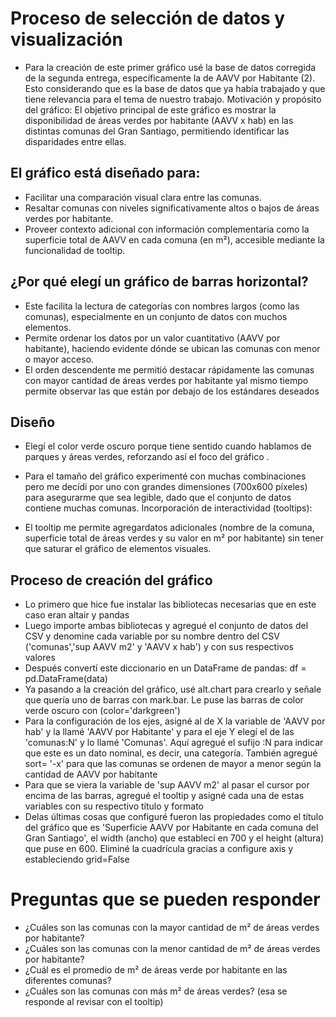 # Proceso de selección de datos y visualización
- Para la creación de este primer gráfico usé la base de datos corregida de la segunda entrega, específicamente la de AAVV por Habitante (2). Esto considerando que es la base de datos que ya había trabajado y que tiene relevancia para el tema de nuestro trabajo. Motivación y propósito del gráfico:
El objetivo principal de este gráfico es mostrar la disponibilidad de áreas verdes por habitante (AAVV x hab) en las distintas comunas del Gran Santiago, permitiendo identificar las disparidades entre ellas.

## El gráfico está diseñado para:

- Facilitar una comparación visual clara entre las comunas.
- Resaltar comunas con niveles significativamente altos o bajos de áreas verdes por habitante.
- Proveer contexto adicional con información complementaria como la superficie total de AAVV en cada comuna (en m²), accesible mediante la funcionalidad de tooltip.

## ¿Por qué elegí un gráfico de barras horizontal?


- Este facilita la lectura de categorías con nombres largos (como las comunas), especialmente en un conjunto de datos con muchos elementos.
- Permite ordenar los datos por un valor cuantitativo (AAVV por habitante), haciendo evidente dónde se ubican las comunas con menor o mayor acceso.
- El orden descendente me permitió destacar rápidamente las comunas con mayor cantidad de áreas verdes por habitante yal mismo tiempo permite observar las que están por debajo de los estándares deseados

## Diseño

- Elegí el color verde oscuro porque tiene sentido cuando hablamos de parques y áreas verdes, reforzando así el foco del gráfico .

- Para el tamaño del gráfico experimenté con muchas combinaciones pero me decídi por uno con  grandes dimensiones (700x600 píxeles) para asegurarme que sea legible, dado que el conjunto de datos contiene muchas comunas.
Incorporación de interactividad (tooltips):
- El tooltip  me permite agregardatos adicionales (nombre de la comuna, superficie total de áreas verdes y su valor en m² por habitante) sin tener que saturar el gráfico de elementos visuales.


## Proceso de creación del gráfico
- Lo primero que hice fue instalar las bibliotecas necesarias que en este caso eran altair y pandas
- Luego importe ambas bibliotecas y agregué el conjunto de datos del CSV y denomine cada variable por su nombre dentro del CSV ('comunas','sup AAVV m2' y 'AAVV x hab') y con sus respectivos valores
- Después convertí este diccionario en un DataFrame de pandas: df = pd.DataFrame(data)
- Ya pasando a la creación del gráfico, usé alt.chart para crearlo y señale que quería uno de barras con mark.bar. Le puse las barras de color verde oscuro con (color='darkgreen')
- Para la configuración de los ejes, asigné al de X la variable de 'AAVV por hab' y la llamé 'AAVV por Habitante' y para el eje Y elegí el de las 'comunas:N' y lo llamé 'Comunas'. Aquí agregué el sufijo :N para indicar que este es un dato nominal, es decir, una categoría. También agregué sort= '-x' para que las comunas se ordenen de mayor a menor según la cantidad  de AAVV por habitante
- Para que se viera la variable de 'sup AAVV m2' al pasar el cursor por encima de las barras, agregué el tooltip y asigné cada una de estas variables con su respectivo título y formato
- Delas últimas cosas que configuré fueron las propiedades como el título del gráfico que es 'Superficie AAVV por Habitante en cada comuna del Gran Santiago', el width (ancho) que establecí en 700 y el height (altura) que puse en 600. Eliminé la cuadrícula gracias a configure axis y estableciendo grid=False

# Preguntas que se pueden responder
- ¿Cuáles son las comunas con la mayor cantidad de m² de áreas verdes por habitante?
- ¿Cuáles son las comunas con la menor cantidad de m² de áreas verdes por habitante?
- ¿Cuál es el promedio de m² de áreas verde por habitante en las diferentes comunas?
- ¿Cuáles son las comunas con más m² de áreas verdes? (esa se responde al revisar con el tooltip)
